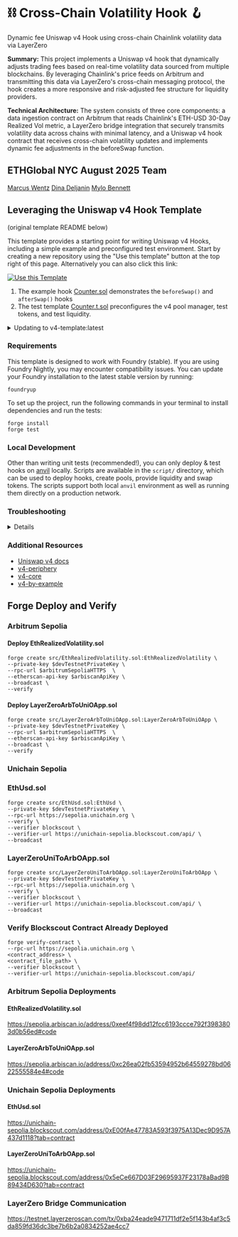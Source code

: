 # ⛓️ Cross-Chain Volatility Hook 🪝
Dynamic fee Uniswap v4 Hook using cross-chain Chainlink volatility data via LayerZero

**Summary:** This project implements a Uniswap v4 hook that dynamically adjusts trading fees based on real-time volatility data sourced from multiple blockchains. By leveraging Chainlink's price feeds on Arbitrum and transmitting this data via LayerZero's cross-chain messaging protocol, the hook creates a more responsive and risk-adjusted fee structure for liquidity providers.

**Technical Architecture:** The system consists of three core components: a data ingestion contract on Arbitrum that reads Chainlink's ETH-USD 30-Day Realized Vol metric, a LayerZero bridge integration that securely transmits volatility data across chains with minimal latency, and a Uniswap v4 hook contract that receives cross-chain volatility updates and implements dynamic fee adjustments in the beforeSwap function.

## ETHGlobal NYC August 2025 Team
[Marcus Wentz](https://github.com/MarcusWentz)
[Dina Deljanin](https://github.com/dinadeljanin)
[Mylo Bennett](https://github.com/readyMouse)


## Leveraging the Uniswap v4 Hook Template
(original template README below)

This template provides a starting point for writing Uniswap v4 Hooks, including a simple example and preconfigured test environment. Start by creating a new repository using the "Use this template" button at the top right of this page. Alternatively you can also click this link:

[![Use this Template](https://img.shields.io/badge/Use%20this%20Template-101010?style=for-the-badge&logo=github)](https://github.com/uniswapfoundation/v4-template/generate)

1. The example hook [Counter.sol](src/Counter.sol) demonstrates the `beforeSwap()` and `afterSwap()` hooks
2. The test template [Counter.t.sol](test/Counter.t.sol) preconfigures the v4 pool manager, test tokens, and test liquidity.

<details>
<summary>Updating to v4-template:latest</summary>

This template is actively maintained -- you can update the v4 dependencies, scripts, and helpers:

```bash
git remote add template https://github.com/uniswapfoundation/v4-template
git fetch template
git merge template/main <BRANCH> --allow-unrelated-histories
```

</details>

### Requirements

This template is designed to work with Foundry (stable). If you are using Foundry Nightly, you may encounter compatibility issues. You can update your Foundry installation to the latest stable version by running:

```
foundryup
```

To set up the project, run the following commands in your terminal to install dependencies and run the tests:

```
forge install
forge test
```

### Local Development

Other than writing unit tests (recommended!), you can only deploy & test hooks on [anvil](https://book.getfoundry.sh/anvil/) locally. Scripts are available in the `script/` directory, which can be used to deploy hooks, create pools, provide liquidity and swap tokens. The scripts support both local `anvil` environment as well as running them directly on a production network.

### Troubleshooting

<details>

#### Permission Denied

When installing dependencies with `forge install`, Github may throw a `Permission Denied` error

Typically caused by missing Github SSH keys, and can be resolved by following the steps [here](https://docs.github.com/en/github/authenticating-to-github/connecting-to-github-with-ssh)

Or [adding the keys to your ssh-agent](https://docs.github.com/en/authentication/connecting-to-github-with-ssh/generating-a-new-ssh-key-and-adding-it-to-the-ssh-agent#adding-your-ssh-key-to-the-ssh-agent), if you have already uploaded SSH keys

#### Anvil fork test failures

Some versions of Foundry may limit contract code size to ~25kb, which could prevent local tests to fail. You can resolve this by setting the `code-size-limit` flag

```
anvil --code-size-limit 40000
```

#### Hook deployment failures

Hook deployment failures are caused by incorrect flags or incorrect salt mining

1. Verify the flags are in agreement:
   - `getHookCalls()` returns the correct flags
   - `flags` provided to `HookMiner.find(...)`
2. Verify salt mining is correct:
   - In **forge test**: the _deployer_ for: `new Hook{salt: salt}(...)` and `HookMiner.find(deployer, ...)` are the same. This will be `address(this)`. If using `vm.prank`, the deployer will be the pranking address
   - In **forge script**: the deployer must be the CREATE2 Proxy: `0x4e59b44847b379578588920cA78FbF26c0B4956C`
     - If anvil does not have the CREATE2 deployer, your foundry may be out of date. You can update it with `foundryup`

</details>

### Additional Resources

- [Uniswap v4 docs](https://docs.uniswap.org/contracts/v4/overview)
- [v4-periphery](https://github.com/uniswap/v4-periphery)
- [v4-core](https://github.com/uniswap/v4-core)
- [v4-by-example](https://v4-by-example.org)

## Forge Deploy and Verify  

### Arbitrum Sepolia 

#### Deploy EthRealizedVolatility.sol 

```shell
forge create src/EthRealizedVolatility.sol:EthRealizedVolatility \
--private-key $devTestnetPrivateKey \
--rpc-url $arbitrumSepoliaHTTPS  \
--etherscan-api-key $arbiscanApiKey \
--broadcast \
--verify 
```

#### Deploy LayerZeroArbToUniOApp.sol

```shell
forge create src/LayerZeroArbToUniOApp.sol:LayerZeroArbToUniOApp \
--private-key $devTestnetPrivateKey \
--rpc-url $arbitrumSepoliaHTTPS  \
--etherscan-api-key $arbiscanApiKey \
--broadcast \
--verify 
```

### Unichain Sepolia

### EthUsd.sol

```shell
forge create src/EthUsd.sol:EthUsd \
--private-key $devTestnetPrivateKey \
--rpc-url https://sepolia.unichain.org \
--verify \
--verifier blockscout \
--verifier-url https://unichain-sepolia.blockscout.com/api/ \
--broadcast
```

### LayerZeroUniToArbOApp.sol

```shell
forge create src/LayerZeroUniToArbOApp.sol:LayerZeroUniToArbOApp \
--private-key $devTestnetPrivateKey \
--rpc-url https://sepolia.unichain.org \
--verify \
--verifier blockscout \
--verifier-url https://unichain-sepolia.blockscout.com/api/ \
--broadcast
```

### Verify Blockscout Contract Already Deployed

```shell
forge verify-contract \
--rpc-url https://sepolia.unichain.org \
<contract_address> \
<contract_file_path> \
--verifier blockscout \
--verifier-url https://unichain-sepolia.blockscout.com/api/
```

### Arbitrum Sepolia Deployments

#### EthRealizedVolatility.sol 

https://sepolia.arbiscan.io/address/0xeef4f98dd12fcc6193ccce792f3983803d0b56ed#code

#### LayerZeroArbToUniOApp.sol

https://sepolia.arbiscan.io/address/0xc26ea02fb53594952b64559278bd0622555584e4#code

### Unichain Sepolia Deployments

#### EthUsd.sol 

https://unichain-sepolia.blockscout.com/address/0xE00fAe47783A593f3975A13Dec9D957A437d1118?tab=contract

#### LayerZeroUniToArbOApp.sol

https://unichain-sepolia.blockscout.com/address/0x5eCe667D03F29695937F23178aBad9B89434D630?tab=contract

### LayerZero Bridge Communication

https://testnet.layerzeroscan.com/tx/0xba24eade9471711df2e5f143b4af3c5da859fd36dc3be7b6b2a0834252ae4cc7
